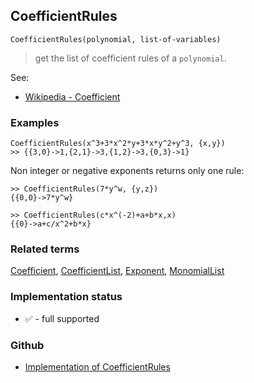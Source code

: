 ## CoefficientRules

```
CoefficientRules(polynomial, list-of-variables)
```

> get the list of coefficient rules of a  `polynomial`.
 

See:  
* [Wikipedia - Coefficient](http://en.wikipedia.org/wiki/Coefficient)

### Examples

```
CoefficientRules(x^3+3*x^2*y+3*x*y^2+y^3, {x,y}) 
>> {{3,0}->1,{2,1}->3,{1,2}->3,{0,3}->1} 
```

Non integer or negative exponents returns only one rule:

```
>> CoefficientRules(7*y^w, {y,z}) 
{{0,0}->7*y^w} 
 
>> CoefficientRules(c*x^(-2)+a+b*x,x) 
{{0}->a+c/x^2+b*x}
```

### Related terms

[Coefficient](Coefficient.md), [CoefficientList](CoefficientList.md), [Exponent](Exponent.md), [MonomialList](MonomialList.md)






### Implementation status

* &#x2705; - full supported

### Github

* [Implementation of CoefficientRules](https://github.com/axkr/symja_android_library/blob/master/symja_android_library/matheclipse-core/src/main/java/org/matheclipse/core/builtin/PolynomialFunctions.java#L317) 
